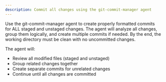 ```yaml
---
description: Commit all changes using the git-commit-manager agent
---
```


Use the git-commit-manager agent to create properly formatted commits for ALL staged and unstaged changes. The agent will analyze all changes, group them logically, and create multiple commits if needed. By the end, the working directory must be clean with no uncommitted changes.

The agent will:
- Review all modified files (staged and unstaged)
- Group related changes together
- Create separate commits for unrelated changes
- Continue until all changes are committed
